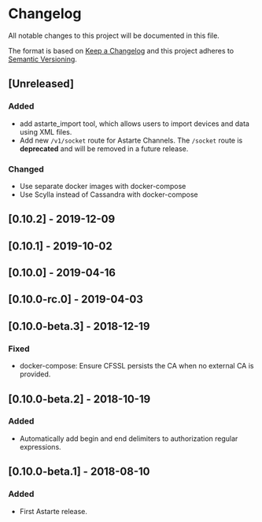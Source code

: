 # Changelog
All notable changes to this project will be documented in this file.

The format is based on [Keep a Changelog](http://keepachangelog.com/en/1.0.0/)
and this project adheres to [Semantic Versioning](http://semver.org/spec/v2.0.0.html).

## [Unreleased]
### Added
- add astarte_import tool, which allows users to import devices and data using XML files.
- Add new `/v1/socket` route for Astarte Channels. The `/socket` route is **deprecated** and will be
  removed in a future release.

### Changed
- Use separate docker images with docker-compose
- Use Scylla instead of Cassandra with docker-compose

## [0.10.2] - 2019-12-09

## [0.10.1] - 2019-10-02

## [0.10.0] - 2019-04-16

## [0.10.0-rc.0] - 2019-04-03

## [0.10.0-beta.3] - 2018-12-19
### Fixed
- docker-compose: Ensure CFSSL persists the CA when no external CA is provided.

## [0.10.0-beta.2] - 2018-10-19
### Added
- Automatically add begin and end delimiters to authorization regular expressions.

## [0.10.0-beta.1] - 2018-08-10
### Added
- First Astarte release.
